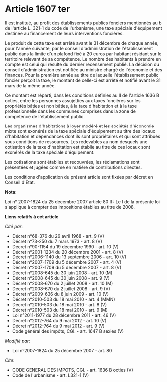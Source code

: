 # Article 1607 ter

Il est institué, au profit des établissements publics fonciers mentionnés au b de l'article L. 321-1 du code de l'urbanisme,
une taxe spéciale d'équipement destinée au financement de leurs interventions foncières. 

Le produit de cette taxe est arrêté avant le 31 décembre de chaque année, pour l'année suivante, par le conseil
d'administration de l'établissement public dans la limite d'un plafond fixé à 20 euros par habitant résidant sur le
territoire relevant de sa compétence. Le nombre des habitants à prendre en compte est celui qui résulte du dernier
recensement publié. La décision du conseil d'administration est notifiée au ministre chargé de l'économie et des finances.
Pour la première année au titre de laquelle l'établissement public foncier perçoit la taxe, le montant de celle-ci est arrêté
et notifié avant le 31 mars de la même année. 

Ce montant est réparti, dans les conditions définies au II de l'article 1636 B octies, entre les personnes assujetties aux
taxes foncières sur les propriétés bâties et non bâties, à la taxe d'habitation et à la taxe professionnelle dans les
communes comprises dans la zone de compétence de l'établissement public. 

Les organismes d'habitations à loyer modéré et les sociétés d'économie mixte sont exonérés de la taxe spéciale d'équipement
au titre des locaux d'habitation et dépendances dont ils sont propriétaires et qui sont attribués sous conditions de
ressources. Les redevables au nom desquels une cotisation de la taxe d'habitation est établie au titre de ces locaux sont
exonérés de la taxe spéciale d'équipement. 

Les cotisations sont établies et recouvrées, les réclamations sont présentées et jugées comme en matière de contributions
directes. 

Les conditions d'application du présent article sont fixées par décret en Conseil d'Etat.

**Nota:**

Loi n° 2007-1824 du 25 décembre 2007 article 80 II : Le I de la présente loi s'applique à compter des impositions établies au
titre de 2008.

**Liens relatifs à cet article**

_Cité par_:

  - Décret n°68-376 du 26 avril 1968 - art. 9 (V)
  - Décret n°73-250 du 7 mars 1973 - art. 8 (V)
  - Décret n°90-1154 du 19 décembre 1990 - art. 10 (V)
  - Décret n°2001-1234 du 20 décembre 2001 - art. 8 (V)
  - Décret n°2006-1140 du 13 septembre 2006 - art. 10 (V)
  - Décret n°2007-1709 du 5 décembre 2007 - art. 4 (V)
  - Décret n°2007-1709 du 5 décembre 2007 - art. 8 (V)
  - Décret n°2008-645 du 30 juin 2008 - art. 10 (M)
  - Décret n°2008-645 du 30 juin 2008 - art. 9 (V)
  - Décret n°2008-670 du 2 juillet 2008 - art. 10 (M)
  - Décret n°2008-670 du 2 juillet 2008 - art. 9 (V)
  - Décret n°2009-636 du 8 juin 2009 - art. 10 (V)
  - Décret n°2010-503 du 18 mai 2010 - art. 4 (MMN)
  - Décret n°2010-503 du 18 mai 2010 - art. 8 (V)
  - Décret n°2010-503 du 18 mai 2010 - art. 9 (M)
  - Loi n°2011-1977 du 28 décembre 2011 - art. 46 (V)
  - Décret n°2012-764 du 9 mai 2012 - art. 10 (V)
  - Décret n°2012-764 du 9 mai 2012 - art. 9 (V)
  - Code général des impôts, CGI. - art. 1647 B sexies (V)

_Modifié par_:

  - Loi n°2007-1824 du 25 décembre 2007 - art. 80

_Cite_:

  - CODE GENERAL DES IMPOTS, CGI. - art. 1636 B octies (V)
  - Code de l'urbanisme - art. L321-1 (V)
